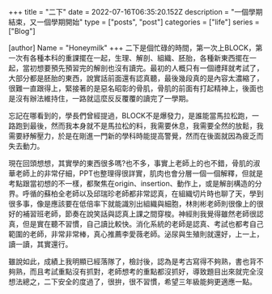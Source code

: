 +++
title = "二下"
date = 2022-07-16T06:35:20.152Z
description = "一個學期結束，又一個學期開始"
type = ["posts", "post"]
categories = ["life"]
series = ["Blog"]

[author]
Name = "Honeymilk"
+++
二下是個忙碌的時間，第一次上BLOCK，第一次有各種本科的重課擺在一起，生理、解剖、組織、胚胎，各種新東西擺在一起，當初想要預先預習完的解剖也沒有讀完。最初的人概只有一個禮拜就考試了，大部分都是胚胎的東西，說實話前面還有認真聽，最後幾段真的是內容太濃縮了，很難一直跟得上，緊接著的是惡名昭彰的骨肌，骨肌的前面有打起精神上，後面也是沒有辦法維持住，一路就這麼反反覆覆的讀完了一學期。

忘記在哪看到的，學長們曾經提過，BLOCK不是爆發力，是誰能當馬拉松跑，一路跑到最後，然而我本身就不是馬拉松的料，我需要休息，我需要全然的放鬆，我需要紓解壓力，於是在剛進一門新的學科時能提高警覺，然而在後面就因為疲乏而失去動力。

現在回頭想想，其實學的東西很多嗎?也不多，事實上老師上的也不錯，骨肌的淑華老師上的非常仔細，PPT也整理得很詳實，肌肉也會分層一個一個解釋，但就是考點跟當初想的不一樣，都聚焦在origin、insertion、動作上，或是解剖構造的分界。呼循的蘇柏全老師以及邱瑞珍老師都非常認真，在組織切片時也聊了天，學到很多事，像是應該要在低倍率下就能識別出組織與細胞，林則彬老師則很像上的很好的補習班老師，節奏在說笑話與認真上課之間穿梭。神經則我覺得雖然老師很認真，但是實在聽不習慣，自己讀比較快。消化系統的老師是認真、考試也都考自己範圍的老師，非常非常棒，真心推薦李愛薇老師。泌尿與生殖則就還好，上一上，讀一讀，其實還行。

雖說如此，成績上我明顯已經落隊了，檢討後，認為是考古寫得不夠熟，書也背不夠熟，而且考試重點沒有抓對，老師想考的重點都沒抓好，導致題目出來就完全沒想法總之，二下安全的度過了，很拚，很不習慣，希望三年級能夠更適應一點。